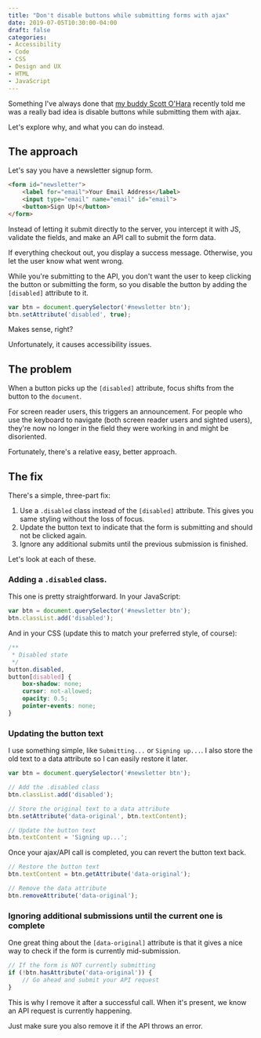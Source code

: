 ```yaml
---
title: "Don't disable buttons while submitting forms with ajax"
date: 2019-07-05T10:30:00-04:00
draft: false
categories:
- Accessibility
- Code
- CSS
- Design and UX
- HTML
- JavaScript
---
```


Something I've always done that [my buddy Scott O'Hara](https://www.scottohara.me/) recently told me was a really bad idea is disable buttons while submitting them with ajax.

Let's explore why, and what you can do instead.

## The approach

Let's say you have a newsletter signup form.

```html
<form id="newsletter">
	<label for="email">Your Email Address</label>
	<input type="email" name="email" id="email">
	<button>Sign Up!</button>
</form>
```

Instead of letting it submit directly to the server, you intercept it with JS, validate the fields, and make an API call to submit the form data.

If everything checkout out, you display a success message. Otherwise, you let the user know what went wrong.

While you're submitting to the API, you don't want the user to keep clicking the button or submitting the form, so you disable the button by adding the `[disabled]` attribute to it.

```js
var btn = document.querySelector('#newsletter btn');
btn.setAttribute('disabled', true);
```

Makes sense, right?

Unfortunately, it causes accessibility issues.

## The problem

When a button picks up the `[disabled]` attribute, focus shifts from the button to the `document`.

For screen reader users, this triggers an announcement. For people who use the keyboard to navigate (both screen reader users and sighted users), they're now no longer in the field they were working in and might be disoriented.

Fortunately, there's a relative easy, better approach.

## The fix

There's a simple, three-part fix:

1. Use a `.disabled` class instead of the `[disabled]` attribute. This gives you same styling without the loss of focus.
2. Update the button text to indicate that the form is submitting and should not be clicked again.
3. Ignore any additional submits until the previous submission is finished.

Let's look at each of these.

### Adding a `.disabled` class.

This one is pretty straightforward. In your JavaScript:

```js
var btn = document.querySelector('#newsletter btn');
btn.classList.add('disabled');
```

And in your CSS (update this to match your preferred style, of course):

```css
/**
 * Disabled state
 */
button.disabled,
button[disabled] {
	box-shadow: none;
	cursor: not-allowed;
	opacity: 0.5;
	pointer-events: none;
}
```

### Updating the button text

I use something simple, like `Submitting...` or `Signing up...`. I also store the old text to a data attribute so I can easily restore it later.

```js
var btn = document.querySelector('#newsletter btn');

// Add the .disabled class
btn.classList.add('disabled');

// Store the original text to a data attribute
btn.setAttribute('data-original', btn.textContent);

// Update the button text
btn.textContent = 'Signing up...';
```

Once your ajax/API call is completed, you can revert the button text back.

```js
// Restore the button text
btn.textContent = btn.getAttribute('data-original');

// Remove the data attribute
btn.removeAttribute('data-original');
```

### Ignoring additional submissions until the current one is complete

One great thing about the `[data-original]` attribute is that it gives a nice way to check if the form is currently mid-submission.

```js
// If the form is NOT currently submitting
if (!btn.hasAttribute('data-original')) {
	// Go ahead and submit your API request
}
```

This is why I remove it after a successful call. When it's present, we know an API request is currently happening.

Just make sure you also remove it if the API throws an error.
